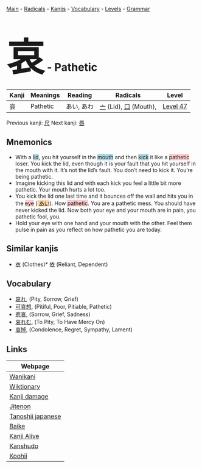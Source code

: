 <style> bigfont {font-size: 100px}</style>
[Main](../README.md) -
[Radicals](../radicals.md) -
[Kanjis](../kanjis.md) -
[Vocabulary](../vocabulary.md) -
[Levels](../levels.md) -
[Grammar](../grammar.md)
# <bigfont> 哀</bigfont> - Pathetic 

| Kanji | Meanings | Reading | Radicals | Level |
| --- | --- | --- | --- | --- |
| 哀 | Pathetic | あい, あわ | [亠](../radicals/亠.md) (Lid), [口](../radicals/口.md) (Mouth),  | [Level 47](../levels/wk_level47.md) |

Previous kanji: [尺](尺.md) Next kanji: [唇](唇.md) 

## Mnemonics
 * With a <span style="background-color:#ADD8E6"> lid</span>, you hit yourself in the <span style="background-color:#ADD8E6"> mouth</span> and then <span style="background-color:#ADD8E6"> kick</span> it like a <span style="background-color:#ffcccb"> pathetic</span> loser. You kick the lid, even though it is your fault that you hit yourself in the mouth with it. It’s not the lid’s fault. You don’t need to kick it. You’re being pathetic.
* Imagine kicking this lid and with each kick you feel a little bit more pathetic. Your mouth hurts a lot too.
* You kick the lid one last time and it bounces off the wall and hits you in the <span style="background-color:#ffcccb"> eye</span> (<span style="background-color:#fed8b1"> [あい](https://jisho.org/search/あい)</span>). How <span style="background-color:#ffcccb"> pathetic</span>. You are a pathetic mess. You should have never kicked the lid. Now both your eye and your mouth are in pain, you pathetic fool, you.
* Hold your eye with one hand and your mouth with the other. Feel them pulse in pain as you reflect on how pathetic you are today.


## Similar kanjis
 * [衣](衣.md) (Clothes)* [依](依.md) (Reliant, Dependent)


## Vocabulary
 * [哀れ](../vocabulary/哀.md), (Pity, Sorrow, Grief)
* [可哀想](../vocabulary/哀.md), (Pitiful, Poor, Pitiable, Pathetic)
* [悲哀](../vocabulary/哀.md), (Sorrow, Grief, Sadness)
* [哀れむ](../vocabulary/哀.md), (To Pity, To Have Mercy On)
* [哀悼](../vocabulary/哀.md), (Condolence, Regret, Sympathy, Lament)



## Links 

| Webpage |
| --- |
| [Wanikani          ](https://www.wanikani.com/kanji/哀) |
| [Wiktionary        ](https://en.wiktionary.org/wiki/哀) |
| [Kanji damage      ](http://www.kanjidamage.com/kanji/search?utf8=✓&q=哀) |
| [Jitenon           ](https://jitenon.com/kanji/哀) |
| [Tanoshii japanese ](https://www.tanoshiijapanese.com/dictionary/kanji.cfm?k=哀) |
| [Baike             ](https://baike.baidu.com/item/哀) |
| [Kanji Alive       ](https://app.kanjialive.com/哀) |
| [Kanshudo          ](https://www.kanshudo.com/searchmn?q=哀) |
| [Koohii            ](https://kanji.koohii.com/study/kanji/哀) |
